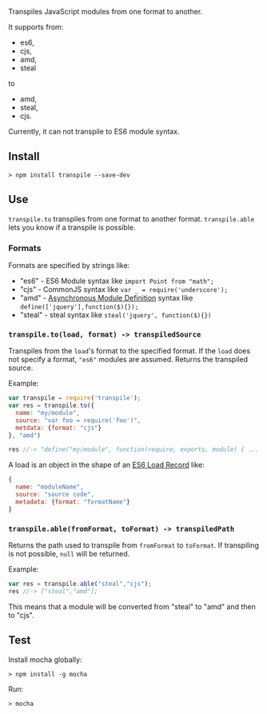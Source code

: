 Transpiles JavaScript modules from one format to another.

It supports from:
 
 - es6, 
 - cjs, 
 - amd, 
 - steal
 
to 

 - amd, 
 - steal, 
 - cjs.

Currently, it can not transpile to ES6 module syntax.

## Install

    > npm install transpile --save-dev

## Use

`transpile.to` transpiles from one format to another format. `transpile.able`
lets you know if a transpile is possible.

### Formats

Formats are specified by strings like:

 - "es6" - ES6 Module syntax like `import Point from "math";`
 - "cjs" - CommonJS syntax like `var _ = require('underscore');`
 - "amd" - [Asynchronous Module Definition](https://github.com/amdjs/amdjs-api/wiki/AMD) 
         syntax like `define(['jquery'],function($){});`
 - "steal" - steal syntax like `steal('jquery', function($){})`


### `transpile.to(load, format) -> transpiledSource`

Transpiles from the `load`'s format to the specified format. If
the `load` does not specify a format, `"es6"` modules are assumed. Returns
the transpiled source.

Example:

```js
var transpile = require('transpile');
var res = transpile.to({
  name: "my/module",
  source: "var foo = require('foo')",
  metdata: {format: "cjs"}
}, "amd")

res //-> "define("my/module", function(require, exports, module) { ... "
```
    
A load is an object in the shape of 
an [ES6 Load Record](https://people.mozilla.org/~jorendorff/es6-draft.html#sec-load-records-and-loadrequest-objects) like:

```js
{
  name: "moduleName",
  source: "source code",
  metadata: {format: "formatName"}
}
```

### `transpile.able(fromFormat, toFormat) -> transpiledPath`

Returns the path used to transpile 
from `fromFormat` to `toFormat`. If transpiling is not possible, `null` will be
returned.

Example:

```js
var res = transpile.able("steal","cjs");
res //-> ["steal","amd"];
```

This means that a module will be converted from "steal" to "amd" and then
to "cjs".


## Test

Install mocha globally:

    > npm install -g mocha
    
Run:

	> mocha